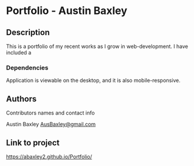 # Portfolio - Austin Baxley

## Description

This is a portfolio of my recent works as I grow in web-development. I have included a 

### Dependencies

Application is viewable on the desktop, and it is also mobile-responsive.

## Authors

Contributors names and contact info

Austin Baxley
AusBaxley@gmail.com

## Link to project

https://abaxley2.github.io/Portfolio/